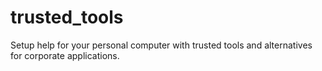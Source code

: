 # trusted_tools
Setup help for your personal computer with trusted tools and alternatives for corporate applications.
